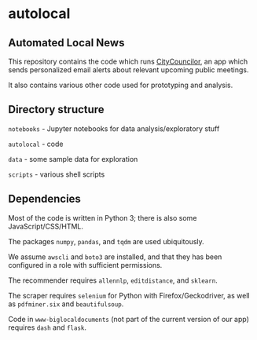 # autolocal
## Automated Local News
This repository contains the code which runs [CityCouncilor](CityCouncilor.com), an app which sends personalized email alerts about relevant upcoming public meetings.

It also contains various other code used for prototyping and analysis.



## Directory structure

`notebooks` - Jupyter notebooks for data analysis/exploratory stuff

`autolocal` - code	

`data` - some sample data for exploration

`scripts` - various shell scripts

## Dependencies

Most of the code is written in Python 3; there is also some JavaScript/CSS/HTML. 

The packages `numpy`, `pandas`, and `tqdm` are used ubiquitously.

We assume `awscli` and `boto3` are installed, and that they has been configured in a role with sufficient permissions.

The recommender requires `allennlp`, `editdistance`, and `sklearn`.

The scraper requires `selenium` for Python with Firefox/Geckodriver, as well as `pdfminer.six` and `beautifulsoup`.

Code in `www-biglocaldocuments` (not part of the current version of our app) requires `dash` and `flask`.